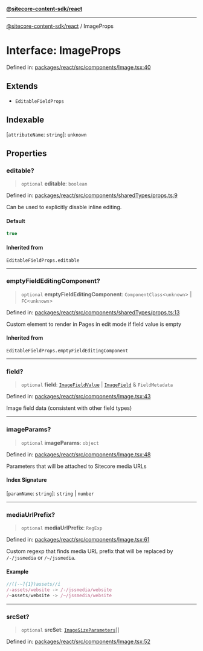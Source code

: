 [**@sitecore-content-sdk/react**](../README.md)

***

[@sitecore-content-sdk/react](../README.md) / ImageProps

# Interface: ImageProps

Defined in: [packages/react/src/components/Image.tsx:40](https://github.com/Sitecore/content-sdk/blob/0f8983961033e3434ebcac616164ddf8d484be81/packages/react/src/components/Image.tsx#L40)

## Extends

- `EditableFieldProps`

## Indexable

\[`attributeName`: `string`\]: `unknown`

## Properties

### editable?

> `optional` **editable**: `boolean`

Defined in: [packages/react/src/components/sharedTypes/props.ts:9](https://github.com/Sitecore/content-sdk/blob/0f8983961033e3434ebcac616164ddf8d484be81/packages/react/src/components/sharedTypes/props.ts#L9)

Can be used to explicitly disable inline editing.

#### Default

```ts
true
```

#### Inherited from

`EditableFieldProps.editable`

***

### emptyFieldEditingComponent?

> `optional` **emptyFieldEditingComponent**: `ComponentClass`\<`unknown`\> \| `FC`\<`unknown`\>

Defined in: [packages/react/src/components/sharedTypes/props.ts:13](https://github.com/Sitecore/content-sdk/blob/0f8983961033e3434ebcac616164ddf8d484be81/packages/react/src/components/sharedTypes/props.ts#L13)

Custom element to render in Pages in edit mode if field value is empty

#### Inherited from

`EditableFieldProps.emptyFieldEditingComponent`

***

### field?

> `optional` **field**: [`ImageFieldValue`](ImageFieldValue.md) \| [`ImageField`](ImageField.md) & `FieldMetadata`

Defined in: [packages/react/src/components/Image.tsx:43](https://github.com/Sitecore/content-sdk/blob/0f8983961033e3434ebcac616164ddf8d484be81/packages/react/src/components/Image.tsx#L43)

Image field data (consistent with other field types)

***

### imageParams?

> `optional` **imageParams**: `object`

Defined in: [packages/react/src/components/Image.tsx:48](https://github.com/Sitecore/content-sdk/blob/0f8983961033e3434ebcac616164ddf8d484be81/packages/react/src/components/Image.tsx#L48)

Parameters that will be attached to Sitecore media URLs

#### Index Signature

\[`paramName`: `string`\]: `string` \| `number`

***

### mediaUrlPrefix?

> `optional` **mediaUrlPrefix**: `RegExp`

Defined in: [packages/react/src/components/Image.tsx:61](https://github.com/Sitecore/content-sdk/blob/0f8983961033e3434ebcac616164ddf8d484be81/packages/react/src/components/Image.tsx#L61)

Custom regexp that finds media URL prefix that will be replaced by `/-/jssmedia` or `/~/jssmedia`.

#### Example

```ts
//([-~]{1})assets//i
/-assets/website -> /-/jssmedia/website
/~assets/website -> /~/jssmedia/website
```

***

### srcSet?

> `optional` **srcSet**: [`ImageSizeParameters`](ImageSizeParameters.md)[]

Defined in: [packages/react/src/components/Image.tsx:52](https://github.com/Sitecore/content-sdk/blob/0f8983961033e3434ebcac616164ddf8d484be81/packages/react/src/components/Image.tsx#L52)
